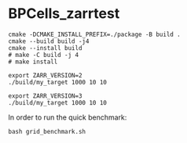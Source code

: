 # BPCells_zarrtest

```
cmake -DCMAKE_INSTALL_PREFIX=./package -B build . 
cmake --build build -j4
cmake --install build
# make -C build -j 4
# make install

export ZARR_VERSION=2
./build/my_target 1000 10 10

export ZARR_VERSION=3
./build/my_target 1000 10 10
```

In order to run the quick benchmark: 

```
bash grid_benchmark.sh
```
